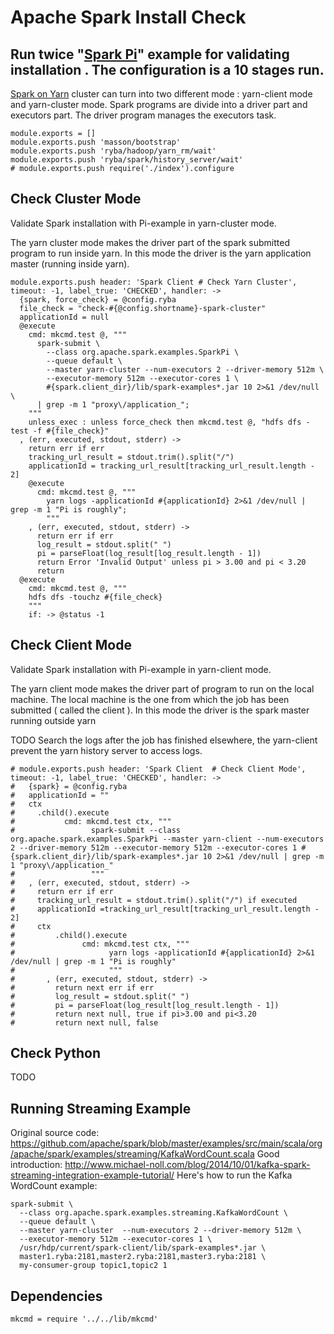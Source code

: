 # Apache Spark Install Check

## Run twice "[Spark Pi][Spark-Pi]" example for validating installation . The configuration is a 10 stages run.
[Spark on Yarn][Spark-yarn] cluster can turn into two different mode :  yarn-client mode and yarn-cluster mode.
Spark programs are divide into a driver part and executors part.
The driver program manages the executors task.

    module.exports = []
    module.exports.push 'masson/bootstrap'
    module.exports.push 'ryba/hadoop/yarn_rm/wait'
    module.exports.push 'ryba/spark/history_server/wait'
    # module.exports.push require('./index').configure

## Check Cluster Mode

Validate Spark installation with Pi-example in yarn-cluster mode.

The yarn cluster mode makes the driver part of the spark submitted program to run inside yarn.
In this mode the driver is the yarn application master (running inside yarn).

    module.exports.push header: 'Spark Client # Check Yarn Cluster', timeout: -1, label_true: 'CHECKED', handler: ->
      {spark, force_check} = @config.ryba
      file_check = "check-#{@config.shortname}-spark-cluster"
      applicationId = null
      @execute
        cmd: mkcmd.test @, """
          spark-submit \
            --class org.apache.spark.examples.SparkPi \
            --queue default \
            --master yarn-cluster --num-executors 2 --driver-memory 512m \
            --executor-memory 512m --executor-cores 1 \
            #{spark.client_dir}/lib/spark-examples*.jar 10 2>&1 /dev/null \
          | grep -m 1 "proxy\/application_";
        """
        unless_exec : unless force_check then mkcmd.test @, "hdfs dfs -test -f #{file_check}"
      , (err, executed, stdout, stderr) ->
        return err if err
        tracking_url_result = stdout.trim().split("/")
        applicationId = tracking_url_result[tracking_url_result.length - 2]
        @execute
          cmd: mkcmd.test @, """
            yarn logs -applicationId #{applicationId} 2>&1 /dev/null | grep -m 1 "Pi is roughly";
            """
        , (err, executed, stdout, stderr) ->
          return err if err
          log_result = stdout.split(" ")
          pi = parseFloat(log_result[log_result.length - 1])
          return Error 'Invalid Output' unless pi > 3.00 and pi < 3.20
          return
      @execute
        cmd: mkcmd.test @, """
        hdfs dfs -touchz #{file_check}
        """
        if: -> @status -1

## Check Client Mode

Validate Spark installation with Pi-example in yarn-client mode.

The yarn client mode makes the driver part of program to run on the local machine.
The local machine is the one from which the job has been submitted ( called the client ).
In this mode the driver is the spark master running outside yarn

TODO Search the logs after the job has finished elsewhere, the yarn-client prevent the yarn history 
server to access logs.

    # module.exports.push header: 'Spark Client  # Check Client Mode', timeout: -1, label_true: 'CHECKED', handler: ->
    #   {spark} = @config.ryba
    #   applicationId = ""
    #   ctx
    #     .child().execute
    #           cmd: mkcmd.test ctx, """
    #                 spark-submit --class org.apache.spark.examples.SparkPi --master yarn-client --num-executors 2 --driver-memory 512m --executor-memory 512m --executor-cores 1 #{spark.client_dir}/lib/spark-examples*.jar 10 2>&1 /dev/null | grep -m 1 "proxy\/application_"
    #                 """
    #   , (err, executed, stdout, stderr) ->
    #     return err if err
    #     tracking_url_result = stdout.trim().split("/") if executed
    #     applicationId =tracking_url_result[tracking_url_result.length - 2]
    #     ctx
    #         .child().execute
    #               cmd: mkcmd.test ctx, """
    #                     yarn logs -applicationId #{applicationId} 2>&1 /dev/null | grep -m 1 "Pi is roughly"
    #                     """
    #       , (err, executed, stdout, stderr) ->
    #         return next err if err
    #         log_result = stdout.split(" ")
    #         pi = parseFloat(log_result[log_result.length - 1])
    #         return next null, true if pi>3.00 and pi<3.20
    #         return next null, false

## Check Python

TODO

## Running Streaming Example

Original source code: https://github.com/apache/spark/blob/master/examples/src/main/scala/org/apache/spark/examples/streaming/KafkaWordCount.scala
Good introduction: http://www.michael-noll.com/blog/2014/10/01/kafka-spark-streaming-integration-example-tutorial/
Here's how to run the Kafka WordCount example:

```
spark-submit \
  --class org.apache.spark.examples.streaming.KafkaWordCount \
  --queue default \
  --master yarn-cluster  --num-executors 2 --driver-memory 512m \
  --executor-memory 512m --executor-cores 1 \
  /usr/hdp/current/spark-client/lib/spark-examples*.jar \
  master1.ryba:2181,master2.ryba:2181,master3.ryba:2181 \
  my-consumer-group topic1,topic2 1
```

## Dependencies

    mkcmd = require '../../lib/mkcmd'

[Spark-Pi]:http://docs.hortonworks.com/HDPDocuments/HDP2/HDP-2.2.4/Apache_Spark_Quickstart_v224/content/run_spark_pi.html
[Spark-yarn]:http://blog.cloudera.com/blog/2014/05/apache-spark-resource-management-and-yarn-app-models/
